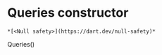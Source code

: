 


# Queries constructor




    *[<Null safety>](https://dart.dev/null-safety)*



Queries()












